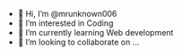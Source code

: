 - 👋 Hi, I’m @mrunknown006
- 👀 I’m interested in Coding
- 🌱 I’m currently learning Web development
- 💞️ I’m looking to collaborate on ...

<!---
mrunknown006/mrunknown006 is a ✨ special ✨ repository because its `README.md` (this file) appears on your GitHub profile.
You can click the Preview link to take a look at your changes.
--->
